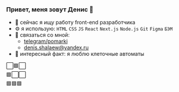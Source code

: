 ### Привет, меня зовут Денис 👋

 * 🧩 сейчас я ищу работу front-end разработчика
 * ⚙️ я использую: `HTML` `CSS` `JS` `React` `Next.js` `Node.js` `Git` `Figma` `БЭМ`
 * 📮 связаться со мной:
     * [telegram/pomarki](https://tlgg.ru/pomarki)
     * denis.shalaew@yandex.ru
 * 💠 интересный факт: я люблю клеточные автоматы
  
  
  
  
⬜🟩⬜  
🟩⬜⬜  
🟩🟩🟩





<!--
**pomarki/pomarki** is a ✨ _special_ ✨ repository because its `README.md` (this file) appears on your GitHub profile.

Here are some ideas to get you started:
|   |   |   | ⭕🟥🟦🟩 |   | ⬜  |   |   |   |   |   |   |   |   |

| * | G | A | M | E | * | O | F | * | L | I | F | E | * |
| - | - | - | - | - | - | - | - | - | - | - | - | - | - |
| ⬜ | 🟩 | ⬜ | ⬜ | ⬜ | 🟥 | ⬜ | ⬜ | ⬜ | ⬜ | ⬜ | ⬜ | ⬜ | ⬜ |
| ⬜ | ⬜ | 🟩 | ⬜ | 🟦 | ⬜ | 🟩 | ⬜ | 🟩 | ⬜ | 🟩 | ⬜ | ⬜ | ⬜ |
| 🟩 | 🟩 | 🟩 | ⬜ | 🟥 | 🟩 | 🟩 | ⬜ | ⬜ | 🟩 | 🟩 | ⬜ | ⬜ | ⬜ |
| ⬜ | ⬜ | ⬜ | ⬜ | ⬜ | 🟦 | ⬜ | ⬜ | ⬜ | 🟩 | ⬜ | ⬜ | ⬜ | ⬜ |
| ⬜ | ⬜ | ⬜ | ⬜ | ⬜ | ⬜ | ⬜ | ⬜ | ⬜ | ⬜ | ⬜ | ⬜ | ⬜ | ⬜ |
| ⬜ | ⬜ | ⬜ | ⬜ | ⬜ | ⬜ | ⬜ | ⬜ | ⬜ | ⬜ | ⬜ | ⬜ | ⬜ | ⬜ |
| ⬜ | ⬜ | ⬜ | ⬜ | ⬜ | ⬜ | ⬜ | ⬜ | ⬜ | ⬜ | ⬜ | ⬜ | ⬜ | ⬜ |



|  |  |  |
| - | - | - |
|  |🟠|   |
|  |  | 🟠 |
|🟠|🟠|🟠|
- 🔭 I’m currently working on ...
- 🌱 I’m currently learning ...
- 👯 I’m looking to collaborate on ...
- 🤔 I’m looking for help with ...
- 💬 Ask me about ...
- 📫 How to reach me: ...
- 😄 Pronouns: ...
- ⚡ Fun fact: ...
-->
